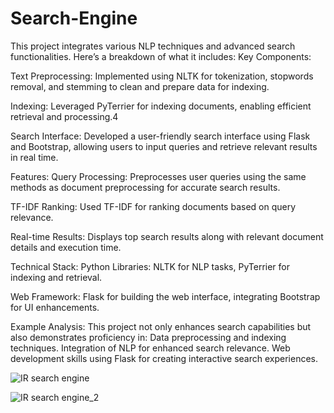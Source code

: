 # Search-Engine

This project integrates various NLP techniques and advanced search functionalities. Here’s a breakdown of what it includes:
Key Components:

Text Preprocessing: Implemented using NLTK for tokenization, stopwords removal, and stemming to clean and prepare data for indexing.

Indexing: Leveraged PyTerrier for indexing documents, enabling efficient retrieval and processing.4

Search Interface: Developed a user-friendly search interface using Flask and Bootstrap, allowing users to input queries and retrieve relevant results in real time.

Features:
Query Processing: Preprocesses user queries using the same methods as document preprocessing for accurate search results.

TF-IDF Ranking: Used TF-IDF for ranking documents based on query relevance.

Real-time Results: Displays top search results along with relevant document details and execution time.

Technical Stack:
Python Libraries: NLTK for NLP tasks, PyTerrier for indexing and retrieval.

Web Framework: Flask for building the web interface, integrating Bootstrap for UI enhancements.

Example Analysis:
This project not only enhances search capabilities but also demonstrates proficiency in:
Data preprocessing and indexing techniques.
Integration of NLP for enhanced search relevance.
Web development skills using Flask for creating interactive search experiences.


![IR search engine](https://github.com/NourhanDeifSayed/Search-Engine/assets/154087649/604e1dff-7aa2-4dcd-ba4b-9ef6e772ecd6)


![IR search engine_2](https://github.com/NourhanDeifSayed/Search-Engine/assets/154087649/348ebf75-3d19-4407-9a1e-7f8967805cc8)
